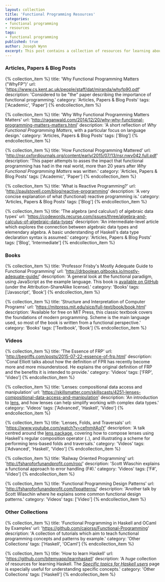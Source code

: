 ```yaml
---
layout: collection
title: 'Functional Programming Resources'
categories:
- functional programming
- resources
tags:
- functional programming
published: true
author: Joseph Wynn
excerpt: This post contains a collection of resources for learning about functional programming. These resources cover a range of levels from beginner-friendly introductions right through to more advanced concepts.
---
```


### Articles, Papers & Blog Posts

{% collection_item %}
    title: 'Why Functional Programming Matters ("WhyFP")'
    url: 'https://www.cs.kent.ac.uk/people/staff/dat/miranda/whyfp90.pdf'
    description: 'Considered to be "the" paper describing the importance of functional programming.'
    category: 'Articles, Papers & Blog Posts'
    tags: ['Academic', 'Paper']
{% endcollection_item %}

{% collection_item %}
    title: 'Why Why Functional Programming Matters Matters'
    url: 'http://raganwald.com/2014/12/20/why-why-functional-programming-matters-matters.html'
    description: 'A short reflection of _Why Functional Programming Matters_, with a particular focus on language design.'
    category: 'Articles, Papers & Blog Posts'
    tags: ['Blog']
{% endcollection_item %}

{% collection_item %}
    title: 'How Functional Programming Mattered'
    url: 'http://nsr.oxfordjournals.org/content/early/2015/07/13/nsr.nwv042.full.pdf'
    description: 'This paper attempts to asses the impact that functional programming has had in the real world, more than 20 years after _Why Functional Programming Matters_ was written.'
    category: 'Articles, Papers & Blog Posts'
    tags: ['Academic', 'Paper']
{% endcollection_item %}

{% collection_item %}
    title: 'What is Reactive Programming?'
    url: 'http://paulstovell.com/blog/reactive-programming'
    description: 'A very concise explanation of what (functional) reactive programming is.'
    category: 'Articles, Papers & Blog Posts'
    tags: ['Blog']
{% endcollection_item %}

{% collection_item %}
    title: 'The algebra (and calculus!) of algebraic data types'
    url: 'https://codewords.recurse.com/issues/three/algebra-and-calculus-of-algebraic-data-types'
    description: 'An intermediate-level article which explores the connection between algebraic data types and elemendary algebra. A basic understanding of Haskell&#39;s data type declaration syntax is assumed.'
    category: 'Articles, Papers & Blog Posts'
    tags: ['Blog', 'Intermediate']
{% endcollection_item %}


### Books

{% collection_item %}
    title: 'Professor Frisby&#39;s Mostly Adequate Guide to Functional Programming'
    url: 'http://drboolean.gitbooks.io/mostly-adequate-guide/'
    description: 'A general look at the functional paradigm, using JavaScript as the example language. This book is [available on GitHub](https://github.com/DrBoolean/mostly-adequate-guide) (under the Attribution-ShareAlike license).'
    category: 'Books'
    tags: ['Javascript', 'Book']
{% endcollection_item %}

{% collection_item %}
    title: 'Structure and Interpretation of Computer Programs'
    url: 'https://mitpress.mit.edu/sicp/full-text/book/book.html'
    description: 'Available for free on MIT Press, this classic textbook covers the foundations of modern programming. Scheme is the main language used, so most of the book is written from a functional perspective.'
    category: 'Books'
    tags: ['Textbook', 'Book']
{% endcollection_item %}


### Videos

{% collection_item %}
    title: 'The Essence of FRP'
    url: 'http://begriffs.com/posts/2015-07-22-essence-of-frp.html'
    description: 'Conal Elliott talks about how the definition of FPR has recently become more and more misunderstood. He explains the original definition of FRP and the benefits it is intended to provide.'
    category: 'Videos'
    tags: ['FRP', 'Video']
{% endcollection_item %}

{% collection_item %}
    title: 'Lenses: compositional data access and manipulation'
    url: 'https://skillsmatter.com/skillscasts/4251-lenses-compositional-data-access-and-manipulation'
    description: 'An introduction to [lens](http://hackage.haskell.org/package/lens), and how lenses can help simplify working with complex data types.'
    category: 'Videos'
    tags: ['Advanced', 'Haskell', 'Video']
{% endcollection_item %}

{% collection_item %}
    title: 'Lenses, Folds, and Traversals'
    url: 'https://www.youtube.com/watch?v=cefnmjtAolY'
    description: 'A talk centred around the [lens package](http://hackage.haskell.org/package/lens), covering how to compose lenses using Haskell&#39;s regular composition operator (`.`), and illustrating a scheme for performing lens-based folds and traversals.'
    category: 'Videos'
    tags: ['Advanced', 'Haskell', 'Video']
{% endcollection_item %}

{% collection_item %}
    title: 'Railway Oriented Programming'
    url: 'http://fsharpforfunandprofit.com/rop/'
    description: 'Scott Wlaschin explains a functional approach to error handling (F#).'
    category: 'Videos'
    tags: ['F#', 'Video']
{% endcollection_item %}

{% collection_item %}
    title: 'Functional Programming Design Patterns'
    url: 'http://fsharpforfunandprofit.com/fppatterns/'
    description: 'Another talk by Scott Wlaschin where he explains some common functional design patterns.'
    category: 'Videos'
    tags: ['Video']
{% endcollection_item %}


### Other Collections

{% collection_item %}
    title: 'Functional Programming in Haskell and OCaml by Examples'
    url: 'https://github.com/caiorss/Functional-Programming'
    description: 'A collection of tutorials which aim to teach functional programming concepts and patterns by example.'
    category: 'Other Collections'
    tags: ['Haskell', 'OCaml']
{% endcollection_item %}

{% collection_item %}
    title: 'How to learn Haskell'
    url: 'https://github.com/bitemyapp/learnhaskell'
    description: 'A _huge_ collection of resources for learning Haskell. The [_Specific topics for Haskell users_](https://github.com/bitemyapp/learnhaskell/blob/master/specific_topics.md) page is especially useful for understanding specific concepts.'
    category: 'Other Collections'
    tags: ['Haskell']
{% endcollection_item %}
